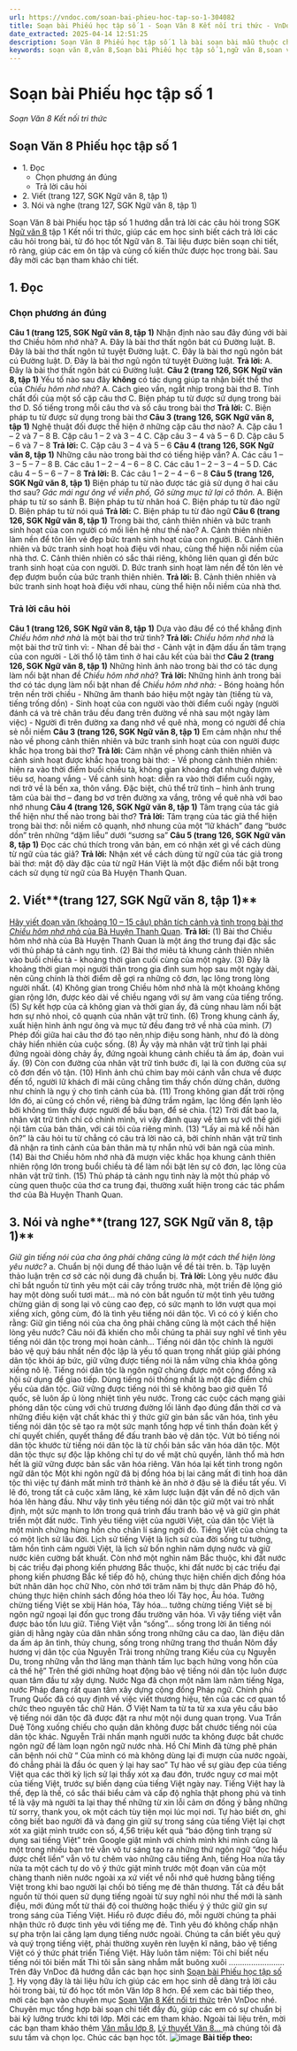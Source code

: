```yaml
---
url: https://vndoc.com/soan-bai-phieu-hoc-tap-so-1-304082
title: Soạn bài Phiếu học tập số 1 - Soạn Văn 8 Kết nối tri thức - VnDoc.com
date_extracted: 2025-04-14 12:51:25
description: Soạn Văn 8 Phiếu học tập số 1 là bài soạn bài mẫu thuộc chương trình Ngữ văn lớp 8 KNTT học kì 1. Mời các bạn cùng tham khảo bài soạn để chuẩn bị cho bài học sắp tới của mình.
keywords: soạn văn 8,văn 8,Soạn bài Phiếu học tập số 1,ngữ văn 8,soan van 8,soạn văn lớp 8,giải văn 8,soạn văn 8 tập 1,soạn văn 8 Phiếu học tập số 1,soạn văn 8 kết nối tri thức,văn 8 chân trời sáng tạo,ngữ văn 8 kết nối tri thức,Phiếu học tập số 1,soạn bài Phiếu học tập số 1 lớp 8,soạn văn 8 kntt,văn 8 kết nối tri thức
---
```


# Soạn bài Phiếu học tập số 1
 _Soạn Văn 8 Kết nối tri thức_
## Soạn Văn 8 Phiếu học tập số 1
  * 1\. Đọc
    * Chọn phương án đúng
    * Trả lời câu hỏi
  * 2\. Viết \(trang 127, SGK Ngữ văn 8, tập 1\)
  * 3\. Nói và nghe \(trang 127, SGK Ngữ văn 8, tập 1\)

Soạn Văn 8 bài Phiếu học tập số 1 hướng dẫn trả lời các câu hỏi trong SGK [Ngữ văn 8](<https://vndoc.com/ngu-van-lop8>) tập 1 Kết nối tri thức, giúp các em học sinh biết cách trả lời các câu hỏi trong bài, từ đó học tốt Ngữ văn 8. Tài liệu được biên soạn chi tiết, rõ ràng, giúp các em ôn tập và củng cố kiến thức được học trong bài. Sau đây mời các bạn tham khảo chi tiết.
## **1\. Đọc**
### **Chọn phương án đúng**
**Câu 1 \(trang 125, SGK Ngữ văn 8, tập 1\)**
Nhận định nào sau đây đúng với bài thơ Chiều hôm nhớ nhà?
A. Đây là bài thơ thất ngôn bát cú Đường luật.
B. Đây là bài thơ thất ngôn tứ tuyệt Đường luật.
C. Đây là bài thơ ngũ ngôn bát cú Đường luật.
D. Đây là bài thơ ngũ ngôn tứ tuyệt Đường luật.
**Trả lời:**
A. Đây là bài thơ thất ngôn bát cú Đường luật.
**Câu 2 \(trang 126, SGK Ngữ văn 8, tập 1\)**
Yếu tố nào sau đây **không** có tác dụng giúp ta nhận biết thể thơ của _Chiều hôm nhớ nhà_?
A. Cách gieo vần, ngắt nhịp trong bài thơ
B. Tính chất đối của một số cặp câu thơ
C. Biện pháp tu từ được sử dụng trong bài thơ
D. Số tiếng trong mỗi câu thơ và số câu trong bài thơ
**Trả lời:**
C. Biện pháp tu từ được sử dụng trong bài thơ
**Câu 3 \(trang 126, SGK Ngữ văn 8, tập 1\)**
Nghệ thuật đối được thể hiện ở những cặp câu thơ nào?
A. Cặp câu 1 – 2 và 7 – 8
B. Cặp câu 1 – 2 và 3 – 4
C. Cặp câu 3 – 4 và 5 – 6
D. Cặp câu 5 – 6 và 7 – 8
**Trả lời:**
C. Cặp câu 3 – 4 và 5 – 6
**Câu 4 \(trang 126, SGK Ngữ văn 8, tập 1\)**
Những câu nào trong bài thơ có tiếng hiệp vần?
A. Các câu 1 – 3 – 5 – 7 – 8
B. Các câu 1 – 2 – 4 – 6 – 8
C. Các câu 1 – 2 – 3 – 4 – 5
D. Các câu 4 – 5 – 6 – 7 – 8
**Trả lời:**
B. Các câu 1 – 2 – 4 – 6 – 8
**Câu 5 \(trang 126, SGK Ngữ văn 8, tập 1\)**
Biện pháp tu từ nào được tác giả sử dụng ở hai câu thơ sau?
_Gác mái ngư ông về viễn phố,_
_Gõ sừng mục tử lại cô thôn._
A. Biện pháp tu từ so sánh
B. Biện pháp tu từ nhân hoá
C. Biện pháp tu từ đảo ngữ
D. Biện pháp tu từ nói quá
**Trả lời:**
C. Biện pháp tu từ đảo ngữ
**Câu 6 \(trang 126, SGK Ngữ văn 8, tập 1\)**
Trong bài thơ, cảnh thiên nhiên và bức tranh sinh hoạt của con người có mối liên hệ như thế nào?
A. Cảnh thiên nhiên làm nền để tôn lên vẻ đẹp bức tranh sinh hoạt của con người.
B. Cảnh thiên nhiên và bức tranh sinh hoạt hoà điệu với nhau, cùng thể hiện nỗi niềm của nhà thơ.
C. Cảnh thiên nhiên có sắc thái riêng, không liên quan gì đến bức tranh sinh hoạt của con người.
D. Bức tranh sinh hoạt làm nền để tôn lên vẻ đẹp đượm buồn của bức tranh thiên nhiên.
**Trả lời:**
B. Cảnh thiên nhiên và bức tranh sinh hoạt hoà điệu với nhau, cùng thể hiện nỗi niềm của nhà thơ.
### **Trả lời câu hỏi**
**Câu 1 \(trang 126, SGK Ngữ văn 8, tập 1\)**
Dựa vào đâu để có thể khẳng định _Chiều hôm nhớ nhà_ là một bài thơ trữ tình?
**Trả lời:**
_Chiều hôm nhớ nhà_ là một bài thơ trữ tình vì:
\- Nhan đề bài thơ
\- Cảnh vật in đậm dấu ấn tâm trạng của con người
\- Lời thổ lộ tâm tình ở hai câu kết của bài thơ
**Câu 2 \(trang 126, SGK Ngữ văn 8, tập 1\)**
Những hình ảnh nào trong bài thơ có tác dụng làm nổi bật nhan đề _Chiều hôm nhớ nhà_?
**Trả lời:**
Những hình ảnh trong bài thơ có tác dụng làm nổi bật nhan đề _Chiều hôm nhớ nhà:_
\- Bóng hoàng hồn trên nền trời chiều
\- Những âm thanh báo hiệu một ngày tàn \(tiếng tù và, tiếng trống dồn\)
\- Sinh hoạt của con người vào thời điểm cuối ngày \(người đánh cá và trẻ chân trâu đều đang trên đường về nhà sau một ngày làm việc\)
\- Người đi trên đường xa đang nhớ về quê nhà, mong có người để chia sẻ nỗi niềm
**Câu 3 \(trang 126, SGK Ngữ văn 8, tập 1\)**
Em cảm nhận như thế nào về phong cảnh thiên nhiên và bức tranh sinh hoạt của con người được khắc họa trong bài thơ?
**Trả lời:**
Cảm nhận về phong cảnh thiên nhiên và cảnh sinh hoạt được khắc họa trong bài thơ:
\- Về phong cảnh thiên nhiên: hiện ra vào thời điểm buổi chiều tà, không gian khoáng đạt nhưng đượm vẻ tiêu sơ, hoang vắng
\- Về cảnh sinh hoạt: diễn ra vào thời điểm cuối ngày, nơi trở về là bến xa, thôn vắng. Đặc biệt, chủ thể trữ tình – hình ảnh trung tâm của bài thơ – đang bơ vơ trên đường xa vắng, trông về quê nhà với bao nhớ nhung
**Câu 4 \(trang 126, SGK Ngữ văn 8, tập 1\)**
Tâm trạng của tác giả thể hiện như thế nào trong bài thơ?
**Trả lời:**
Tâm trạng của tác giả thể hiện trong bài thơ: nỗi niềm cô quạnh, nhớ nhung của một “lữ khách” đang “bước dồn” trên những “dặm liễu” dưới “sương sa”
**Câu 5 \(trang 126, SGK Ngữ văn 8, tập 1\)**
Đọc các chú thích trong văn bản, em có nhận xét gì về cách dùng từ ngữ của tác giả?
**Trả lời:**
Nhận xét về cách dùng từ ngữ của tác giả trong bài thơ: mật độ dày đặc của từ ngữ Hán Việt là một đặc điểm nổi bật trong cách sử dụng từ ngữ của Bà Huyện Thanh Quan.
## **2\. Viết****\(trang 127, SGK Ngữ văn 8, tập 1\)**
[Hãy viết đoạn văn \(khoảng 10 – 15 câu\) phân tích cảnh và tình trong bài thơ _Chiều hôm nhớ nhà_ của Bà Huyện Thanh Quan](<https://vndoc.com/phan-tich-canh-va-tinh-trong-bai-tho-chieu-hom-nho-nha-lop-8-296757>).
**Trả lời:**
\(1\) Bài thơ Chiều hôm nhớ nhà của Bà Huyện Thanh Quan là một áng thơ trung đại đặc sắc với thủ pháp tả cảnh ngụ tình. \(2\) Bài thơ miêu tả khung cảnh thiên nhiên vào buổi chiều tà - khoảng thời gian cuối cùng của một ngày. \(3\) Đây là khoảng thời gian mọi người thân trong gia đình sum họp sau một ngày dài, nên cũng chính là thời điểm dễ gợi ra những cô đơn, lạc lõng trong lòng người nhất. \(4\) Không gian trong Chiều hôm nhớ nhà là một khoảng không gian rộng lớn, được kéo dài về chiều ngang với sự âm vang của tiếng trống. \(5\) Sự kết hợp của cả không gian và thời gian ấy, đã cùng nhau làm nổi bật hơn sự nhỏ nhoi, cô quạnh của nhân vật trữ tình. \(6\) Trong khung cảnh ấy, xuất hiện hình ảnh ngư ông và mục tử đều đang trở về nhà của mình. \(7\) Phép đối giữa hai câu thơ đó tạo nên nhịp điệu song hành, như đó là dòng chảy hiển nhiên của cuộc sống. \(8\) Ấy vậy mà nhân vật trữ tình lại phải đứng ngoài dòng chảy ấy, đứng ngoài khung cảnh chiều tà ấm áp, đoàn vui ấy. \(9\) Còn con đường của nhân vật trữ tình bước đi, lại là con đường của sự cô đơn đến vô tận. \(10\) Hình ảnh chú chim bay mỏi cánh vẫn chưa về được đến tổ, người lữ khách đi mãi cũng chẳng tìm thấy chốn dừng chân, dường như chính là ngụ ý cho tình cảnh của bà. \(11\) Trong không gian đất trời rộng lớn đó, ai cũng có chốn về, riêng bà đứng trầm ngâm, lạc lõng đến lạnh lẽo bởi không tìm thấy được người để bầu bạn, để sẻ chia. \(12\) Trời đất bao la, nhân vật trữ tình chỉ có chính mình, vì vậy đành quay về tâm sự với thế giới nội tâm của bản thân, với cái tôi của riêng mình. \(13\) “Lấy ai mà kể nỗi hàn ôn?” là câu hỏi tu từ chẳng có câu trả lời nào cả, bởi chính nhân vật trữ tình đã nhận ra tình cảnh của bản thân mà tự nhắn nhủ với bản ngã của mình. \(14\) Bài thơ Chiều hôm nhớ nhà đã mượn việc khắc họa khung cảnh thiên nhiên rộng lớn trong buổi chiều tà để làm nổi bật lên sự cô đơn, lạc lõng của nhân vật trữ tình. \(15\) Thủ pháp tả cảnh ngụ tình này là một thủ pháp vô cùng quen thuộc của thơ ca trung đại, thường xuất hiện trong các tác phẩm thơ của Bà Huyện Thanh Quan.
## **3\. Nói và nghe****\(trang 127, SGK Ngữ văn 8, tập 1\)**
_Giữ gìn tiếng nói của cha ông phải chăng cũng là một cách thể hiện lòng yêu nước?_
a. Chuẩn bị nội dung để thảo luận về đề tài trên.
b. Tập luyện thảo luận trên cơ sở các nội dung đã chuẩn bị.
**Trả lời:**
Lòng yêu nước đâu chỉ bắt nguồn từ tình yêu một cái cây trồng trước nhà, một triền đê lộng gió hay một dòng suối tươi mát… mà nó còn bắt nguồn từ một tình yêu tưởng chừng giản dị song lại vô cùng cao đẹp, có sức mạnh to lớn vượt qua mọi xiềng xích, gông cùm, đó là tình yêu tiếng nói dân tộc. Vì có có ý kiến cho rằng: Giữ gìn tiếng nói của cha ông phải chăng cũng là một cách thể hiện lòng yêu nước? Câu nói đã khiến cho mỗi chúng ta phải suy nghĩ về tình yêu tiếng nói dân tộc trong mọi hoàn cảnh…
Tiếng nói dân tộc chính là người bảo vệ quý báu nhất nền độc lập là yếu tố quan trọng nhất giúp giải phóng dân tộc khỏi áp bức, giữ vững được tiếng nói là nắm vững chìa khóa gông xiềng nô lệ.
Tiếng nói dân tộc là ngôn ngữ chúng được một cộng đồng xã hội sử dụng để giao tiếp. Dùng tiếng nói thống nhất là một đặc điểm chủ yếu của dân tộc. Giữ vững được tiếng nói thì sẽ không bao giờ quên Tổ quốc, sẽ luôn ấp ủ lòng nhiệt tình yêu nước. Trong các cuộc cách mạng giải phóng dân tộc cùng với chủ trương đường lối lãnh đạo đúng đắn thời cơ và những điều kiện vật chất khác thì ý thức giữ gìn bản sắc văn hóa, tình yêu tiếng nói dân tộc sẽ tạo ra một sức mạnh tổng hợp về tinh thần đoàn kết ý chí quyết chiến, quyết thắng để đấu tranh bảo vệ dân tộc. Vứt bỏ tiếng nói dân tộc khước từ tiếng nói dân tộc là từ chối bản sắc văn hóa dân tộc. Một dân tộc thực sự độc lập không chỉ tự do về mặt chủ quyền, lãnh thổ mà hơn hết là giữ vững được bản sắc văn hóa riêng. Văn hóa lại kết tinh trong ngôn ngữ dân tộc Một khi ngôn ngữ đã bị đồng hóa bị lai căng mất đi tinh hoa dân tộc thì việc tự đánh mất mình trở thành kẻ ăn nhờ ở đậu sẽ là điều tất yếu. Vì lẽ đó, trong tất cả cuộc xâm lăng, kẻ xâm lược luận đặt vấn đề nô dịch văn hóa lên hàng đầu. Như vậy tình yêu tiếng nói dân tộc giữ một vai trò nhất định, một sức mạnh to lớn trong quá trình đấu tranh bảo vệ và giữ gìn phát triển một đất nước.
Tình yêu tiếng việt của người Việt, của dân tộc Việt là một minh chứng hùng hồn cho chân lí sáng ngời đó. Tiếng Việt của chúng ta có một lịch sử lâu đời. Lịch sử tiếng Việt là lịch sử của đời sống tư tưởng, tâm hồn tình cảm người Việt, là lịch sử bốn nghìn năm dựng nước và giữ nước kiên cường bất khuất. Còn nhớ một nghìn năm Bắc thuộc, khi đất nước bị các triều đại phong kiến phương Bắc thuộc, khi đất nước bị các triều đại phong kiến phương Bắc kế tiếp đô hộ, chúng thực hiện chiến dịch đồng hóa bứt nhân dân học chữ Nho, còn nhớ tới trăm năm bị thực dân Pháp đô hộ, chúng thực hiện chính sách đồng hóa theo lối Tây học, Âu hóa. Tưởng chừng tiếng Việt se xbij Hán hóa, Tây hóa… tưởng chừng tiếng Việt sẽ bị ngôn ngữ ngoại lại đốn gục trong đấu trường văn hóa. Vì vậy tiếng việt vẫn được bảo tồn lưu giữ.
Tiếng Việt vẫn “sống”… sống trong lời ăn tiếng nói giản dị hằng ngày của dân nhân sống trong những câu ca dao, làn điệu dân da ấm áp ân tình, thủy chung, sống trong những trang thơ thuần Nôm đầy hương vị dân tộc của Nguyễn Trãi trong những trang Kiều của cụ Nguyễn Du, trong những vẫn thơ lãng mạn thành tấm lục bạch hứng vong hồn của cả thế hệ”
Trên thế giới những hoạt động bảo vệ tiếng nói dân tộc luôn được quan tâm đầu tư xây dựng. Nước Nga đã chọn một năm làm năm tiếng Nga, nước Pháp đang rất quan tâm xây dựng cộng đồng Pháp ngữ. Chính phủ Trung Quốc đã có quy định về việc viết thương hiệu, tên của các cơ quan tổ chức theo nguyên tắc chữ Hán.
Ở Việt Nam ta từ ta từ xa xưa yêu cầu bảo vệ tiếng nói dân tộc đã được đặt ra như một nội dung quan trọng. Vua Trần Duệ Tông xuống chiếu cho quân dân không được bắt chước tiếng nói của dân tộc khác. Nguyễn Trãi nhấn mạnh người nước ta không được bắt chước ngôn ngữ để làm loạn ngôn ngữ nước nhà. Hồ Chí Minh đã từng phê phán căn bệnh nói chữ “ Của mình có mà không dùng lại đi mượn của nước ngoài, đó chẳng phải là đầu óc quen ỷ lại hay sao”
Tự hào về sự giàu đẹp của tiếng Việt qua các thời kỳ lịch sử lại thấy xót xa đau đớn, trước nguy cơ mai một của tiếng Việt, trước sự biến dạng của tiếng Việt ngày nay. Tiếng Việt hay là thế, đẹp là thế, có sắc thái biểu cảm và cấp độ nghĩa thật phong phú và tinh tế là vậy mà người ta lại thay thế những từ xin lỗi cảm ơn đồng ý bằng những từ sorry, thank you, ok một cách tùy tiện mọi lúc mọi nơi. Tự hào biết ơn, ghi công biết bao người đã và đang gìn giữ sự trong sáng của tiếng Việt lại chợt xót xa giật mình trước con số, 4,56 triệu kết quả “báo động tình trạng sử dụng sai tiếng Việt” trên Google giật mình với chính mình khi mình cũng là một trong nhiều bạn trẻ vẫn vô tư sáng tạo ra những thứ ngôn ngữ “đọc hiểu được chết liền” vẫn vô tư chêm vào những câu tiếng Anh, tiếng Hoa nửa tây nửa ta một cách tự do vô ý thức giật mình trước một đoạn văn của một chàng thanh niên nước ngoài xa xứ viết về nỗi nhớ quê hương bằng tiếng Việt trong khi bao người lại chối bỏ tiếng mẹ đẻ thân thương. Tất cả đều bắt nguồn từ thói quen sử dụng tiếng ngoài từ suy nghĩ nói như thế mới là sành điệu, mới đúng mốt từ thái độ coi thường hoặc thiếu ý ý thức giữ gìn sự trong sáng của Tiếng Việt.
Hiểu rõ được điều đó, mỗi người chúng ta phải nhận thức rõ được tình yêu với tiếng mẹ đẻ. Tình yêu đó không chấp nhận sự pha trộn lai căng lạm dụng tiếng nước ngoài.
Chúng ta cần biết yêu quý và quý trọng tiếng việt, phải thường xuyên rèn luyện kĩ năng, bảo vệ tiếng Việt có ý thức phát triển Tiếng Việt. Hãy luôn tâm niệm:
Tôi chỉ biết nếu tiếng nói tôi biến mất
Thì tôi sẵn sàng nhắm mắt buông xuôi
.........................
Trên đây VnDoc đã hướng dẫn các bạn học sinh [Soạn bài Phiếu học tập số 1](<https://vndoc.com/soan-bai-on-tap-hoc-ki-1-304080>). Hy vọng đây là tài liệu hữu ích giúp các em học sinh dễ dàng trả lời câu hỏi trong bài, từ đó học tốt môn Văn lớp 8 hơn. Để xem các bài tiếp theo, mời các bạn vào chuyên mục [Soạn Văn 8 Kết nối tri thức](<https://vndoc.com/ngu-van-8-ket-noi-tri-thuc>) trên VnDoc nhé. Chuyên mục tổng hợp bài soạn chi tiết đầy đủ, giúp các em có sự chuẩn bị bài kỹ lưỡng trước khi tới lớp. Mời các em tham khảo.
Ngoài tài liệu trên, mời các bạn tham khảo thêm [Văn mẫu lớp 8](<https://vndoc.com/van-mau-lop8>), [Lý thuyết Văn 8... ](<https://vndoc.com/ly-thuyet-ngu-van8>)mà chúng tôi đã sưu tầm và chọn lọc. Chúc các bạn học tốt.
![image](https://i.vdoc.vn/data/image/2022/08/26/ban-tay.svg) **Bài tiếp theo:**
